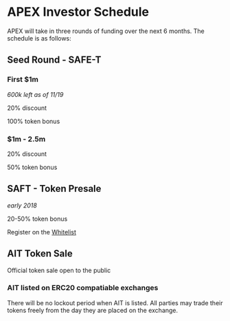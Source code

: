 
# APEX Investor Schedule

APEX will take in three rounds of funding over the next 6 months.  The schedule is as follows:

## Seed Round - SAFE-T

### First $1m 

_600k left as of 11/19_

20% discount

100% token bonus

### $1m - 2.5m

20% discount

50% token bonus

## SAFT - Token Presale

*early 2018*

20-50% token bonus

Register on the [Whitelist](http://doapex.com/#/tokensale)

## AIT Token Sale

Official token sale open to the public
 
### AIT listed on ERC20 compatiable exchanges

There will be no lockout period when AIT is listed.  All parties may trade their tokens freely from the day they are placed on the exchange.
 
